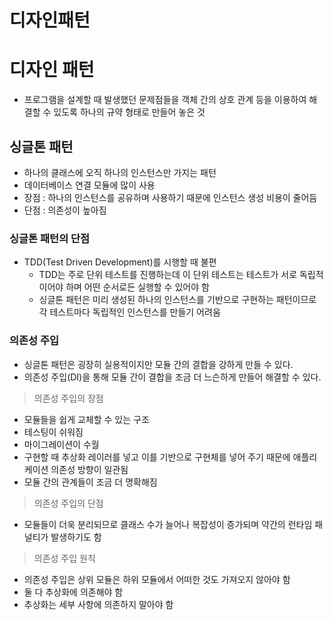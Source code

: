 # 디자인패턴

# 디자인 패턴

- 프로그램을 설계할 때 발생했던 문제점들을 객체 간의 상호 관계 등을 이용하여 해결할 수 있도록 하나의 규약 형태로 만들어 놓은 것

## 싱글톤 패턴

- 하나의 클래스에 오직 하나의 인스턴스만 가지는 패턴
- 데이터베이스 연결 모듈에 많이 사용
- 장점 : 하나의 인스턴스를 공유하며 사용하기 때문에 인스턴스 생성 비용이 줄어듬
- 단점 : 의존성이 높아짐

### 싱글톤 패턴의 단점

- TDD(Test Driven Development)를 시행할 때 불편
  - TDD는 주로 단위 테스트를 진행하는데 이 단위 테스트는 테스트가 서로 독립적이어야 하며 어떤 순서로든 실행할 수 있어야 함
  - 싱글톤 패턴은 미리 생성된 하나의 인스턴스를 기반으로 구현하는 패턴이므로 각 테스트마다 독립적인 인스턴스를 만들기 어려움

### 의존성 주입

- 싱글톤 패턴은 굉장히 실용적이지만 모듈 간의 결합을 강하게 만들 수 있다.
- 의존성 주입(DI)을 통해 모듈 간이 결합을 조금 더 느슨하게 만들어 해결할 수 있다.

> 의존성 주입의 장점

- 모듈들을 쉽게 교체할 수 있는 구조
- 테스팅이 쉬워짐
- 마이그레이션이 수월
- 구현할 때 추상화 레이러를 넣고 이를 기반으로 구현체를 넣어 주기 때문에 애플리케이션 의존성 방향이 일관됨
- 모듈 간의 관계들이 조금 더 명확해짐

> 의존성 주입의 단점

- 모듈들이 더욱 분리되므로 클래스 수가 늘어나 복잡성이 증가되며 약간의 런타임 패널티가 발생하기도 함

> 의존성 주입 원칙

- 의존성 주입은 상위 모듈은 하위 모듈에서 어떠한 것도 가져오지 않아야 함
- 둘 다 추상화에 의존해야 함
- 추상화는 세부 사항에 의존하지 말아야 함
